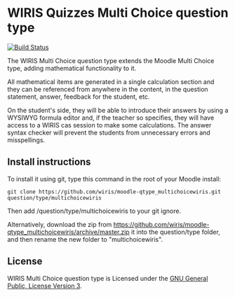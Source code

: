 # WIRIS Quizzes Multi Choice question type
[![Build Status](https://travis-ci.org/wiris/moodle-qtype_multichoicewiris.svg?branch=master)](https://travis-ci.org/wiris/moodle-qtype_multichoicewiris)

The WIRIS Multi Choice question type extends the Moodle Multi Choice type, adding mathematical functionality to it.

All mathematical items are generated in a single calculation section and they can be referenced from anywhere in the content, in the question statement, answer, feedback for the student, etc.

On the student's side, they will be able to introduce their answers by using a WYSIWYG formula editor and, if the teacher so specifies, they will have access to a WIRIS cas session to make some calculations. The answer syntax checker will prevent the students from unnecessary errors and misspellings.

## Install instructions

To install it using git, type this command in the root of your Moodle install:
```
git clone https://github.com/wiris/moodle-qtype_multichoicewiris.git question/type/multichoicewiris
```
Then add /question/type/multichoicewiris to your git ignore.

Alternatively, download the zip from <https://github.com/wiris/moodle-qtype_multichoicewiris/archive/master.zip> it into the question/type folder, and then rename the new folder to "multichoicewiris".

## License

WIRIS Multi Choice question type is Licensed under the [GNU General Public, License Version 3](https://www.gnu.org/licenses/gpl-3.0.en.html).
